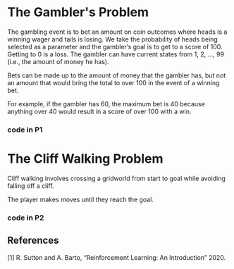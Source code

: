 # The Gambler's Problem
The gambling event is to bet an amount on coin outcomes where heads is a winning wager and tails is losing. We take the probability of heads being selected as a parameter and the gambler’s goal is to get to a score of 100. Getting to 0 is a loss. The gambler can have current states from 1, 2, …, 99 (i.e., the amount of money he has).

Bets can be made up to the amount of money that the gambler has, but not an amount that would bring the total to over 100 in the event of a winning bet.

For example, if the gambler has 60, the maximum bet is 40 because anything over 40 would result in a score of over 100 with a win.
### code in P1
# The Cliff Walking Problem
Cliff walking involves crossing a gridworld from start to goal while avoiding falling off a cliff.

The player makes moves until they reach the goal.
### code in P2
## References
[1] R. Sutton and A. Barto, “Reinforcement Learning: An Introduction” 2020.
